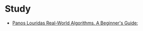 # Study

- [Panos Louridas Real-World Algorithms. A Beginner's Guide](louridas-real-world-algorithms\README.md);
